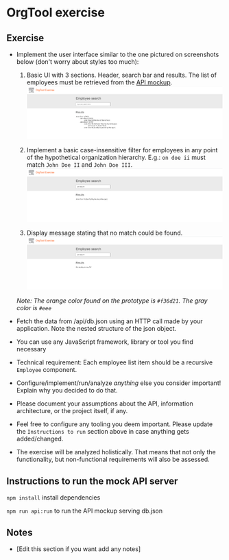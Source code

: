 # OrgTool exercise

## Exercise

- Implement the user interface similar to the one pictured on screenshots below (don't worry about styles too much):

  1. Basic UI with 3 sections. Header, search bar and results.
  The list of employees must be retrieved from the [API mockup](http://localhost:4000/employees).
  ![initial state](./screenshots/InitialState.png)
  
  2. Implement a basic case-insensitive filter for employees in any point of the hypothetical organization hierarchy. E.g.: `on doe ii` must match `John Doe II` and `John Doe III`.
  ![deep node found](./screenshots/DeepNodeFound.png)
  
  3. Display message stating that no match could be found.
  ![empty state](./screenshots/EmptyState.png)

  _Note: The orange color found on the prototype is `#f36d21`. The gray color is `#eee`_
  
- Fetch the data from /api/db.json using an HTTP call made by your application. Note the nested structure of the json object.
- You can use any JavaScript framework, library or tool you find necessary
- Technical requirement: Each employee list item should be a recursive `Employee` component.
- Configure/implement/run/analyze _anything_ else you consider important! Explain why you decided to do that.
- Please document your assumptions about the API, information architecture, or the project itself, if any.
- Feel free to configure any tooling you deem important. Please update the `Instructions to run` section above in case anything gets added/changed.
- The exercise will be analyzed holistically. That means that not only the functionality, but non-functional requirements will also be assessed.

## Instructions to run the mock API server

`npm install` install dependencies

`npm run api:run` to run the API mockup serving db.json

## Notes
- [Edit this section if you want add any notes]
